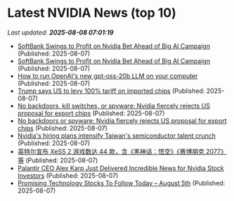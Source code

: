 # Latest NVIDIA News (top 10)
_Last updated: **2025-08-08 07:01:19**_

- [SoftBank Swings to Profit on Nvidia Bet Ahead of Big AI Campaign](https://www.livemint.com/companies/company-results/softbank-swings-to-profit-on-nvidia-bet-ahead-of-big-ai-campaign-11754549672653.html) (Published: 2025-08-07)
- [SoftBank Swings to Profit on Nvidia Bet Ahead of Big AI Campaign](https://biztoc.com/x/69193a497f92dab8) (Published: 2025-08-07)
- [How to run OpenAI's new gpt-oss-20b LLM on your computer](https://www.theregister.com/2025/08/07/run_openai_gpt_oss_locally/) (Published: 2025-08-07)
- [Trump says US to levy 100% tariff on imported chips](https://www.rte.ie/news/business/2025/0807/1527298-trump-says-us-to-levy-100-tariff-on-imported-chips/) (Published: 2025-08-07)
- [No backdoors, kill switches, or spyware: Nvidia fiercely rejects US proposal for export chips](https://www.notebookcheck.net/No-backdoors-kill-switches-or-spyware-Nvidia-fiercely-rejects-US-proposal-for-export-chips.1081991.0.html) (Published: 2025-08-07)
- [No backdoors or spyware: Nvidia fiercely rejects US proposal for export chips](https://www.notebookcheck.net/No-backdoors-or-spyware-Nvidia-fiercely-rejects-US-proposal-for-export-chips.1081991.0.html) (Published: 2025-08-07)
- [Nvidia's hiring plans intensify Taiwan's semiconductor talent crunch](https://www.digitimes.com/news/a20250807PD213/taiwan-nvidia-ic-design-talent-2025.html) (Published: 2025-08-07)
- [英特尔宣布 XeSS 2 游戏数达 44 款，含《黑神话：悟空》《赛博朋克 2077》等](https://www.ithome.com/0/873/681.htm) (Published: 2025-08-07)
- [Palantir CEO Alex Karp Just Delivered Incredible News for Nvidia Stock Investors](https://biztoc.com/x/59ceac5f13c38cd8) (Published: 2025-08-07)
- [Promising Technology Stocks To Follow Today – August 5th](https://www.etfdailynews.com/2025/08/07/promising-technology-stocks-to-follow-today-august-5th/) (Published: 2025-08-07)
